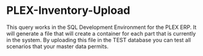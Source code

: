 # PLEX-Inventory-Upload
This query works in the SQL Development Environment for the PLEX ERP. It will generate a file that will create a container for each part that is currently in the system. By uploading this file in the TEST database you can test all scenarios that your master data permits. 
